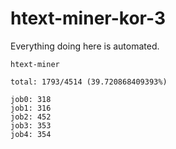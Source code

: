 # htext-miner-kor-3

Everything doing here is automated.

```
htext-miner

total: 1793/4514 (39.720868409393%)

job0: 318
job1: 316
job2: 452
job3: 353
job4: 354
```